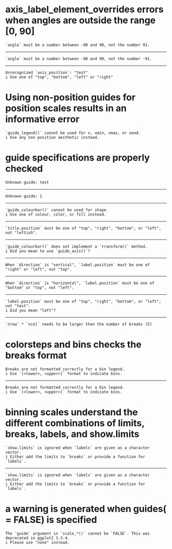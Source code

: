 # axis_label_element_overrides errors when angles are outside the range [0, 90]

    `angle` must be a number between -90 and 90, not the number 91.

---

    `angle` must be a number between -90 and 90, not the number -91.

---

    Unrecognized `axis_position`: "test"
    i Use one of "top", "bottom", "left" or "right"

# Using non-position guides for position scales results in an informative error

    `guide_legend()` cannot be used for x, xmin, xmax, or xend.
    i Use any non position aesthetic instead.

# guide specifications are properly checked

    Unknown guide: test

---

    Unknown guide: 1

---

    `guide_colourbar()` cannot be used for shape.
    i Use one of colour, color, or fill instead.

---

    `title.position` must be one of "top", "right", "bottom", or "left", not "leftish".

---

    `guide_colourbar()` does not implement a `transform()` method.
    i Did you mean to use `guide_axis()`?

---

    When `direction` is "vertical", `label.position` must be one of "right" or "left", not "top".

---

    When `direction` is "horizontal", `label.position` must be one of "bottom" or "top", not "left".

---

    `label.position` must be one of "top", "right", "bottom", or "left", not "test".
    i Did you mean "left"?

---

    `nrow` * `ncol` needs to be larger than the number of breaks (5)

# colorsteps and bins checks the breaks format

    Breaks are not formatted correctly for a bin legend.
    i Use `(<lower>, <upper>]` format to indicate bins.

---

    Breaks are not formatted correctly for a bin legend.
    i Use `(<lower>, <upper>]` format to indicate bins.

# binning scales understand the different combinations of limits, breaks, labels, and show.limits

    `show.limits` is ignored when `labels` are given as a character vector.
    i Either add the limits to `breaks` or provide a function for `labels`.

---

    `show.limits` is ignored when `labels` are given as a character vector.
    i Either add the limits to `breaks` or provide a function for `labels`.

# a warning is generated when guides(<scale> = FALSE) is specified

    The `guide` argument in `scale_*()` cannot be `FALSE`. This was deprecated in ggplot2 3.3.4.
    i Please use "none" instead.

